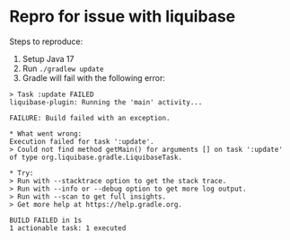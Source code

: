 # Repro for issue with liquibase

Steps to reproduce:
1. Setup Java 17
2. Run `./gradlew update`
3. Gradle will fail with the following error:
```
> Task :update FAILED
liquibase-plugin: Running the 'main' activity...

FAILURE: Build failed with an exception.

* What went wrong:
Execution failed for task ':update'.
> Could not find method getMain() for arguments [] on task ':update' of type org.liquibase.gradle.LiquibaseTask.

* Try:
> Run with --stacktrace option to get the stack trace.
> Run with --info or --debug option to get more log output.
> Run with --scan to get full insights.
> Get more help at https://help.gradle.org.

BUILD FAILED in 1s
1 actionable task: 1 executed
```
